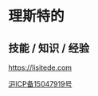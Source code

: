 理斯特的
==

技能 / 知识 / 经验
--

https://lisitede.com

<a href="http://www.beian.miit.gov.cn" target="_blank">沪ICP备15047919号</a>
